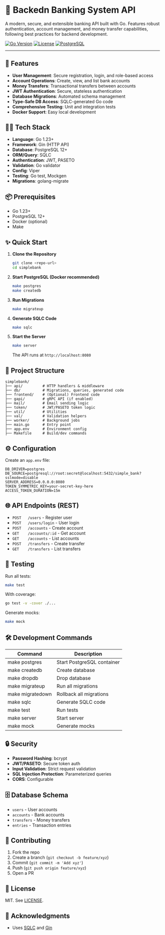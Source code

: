 # 🏦 Backedn Banking System API

A modern, secure, and extensible banking API built with Go. Features robust authentication, account management, and money transfer capabilities, following best practices for backend development.

[![Go Version](https://img.shields.io/badge/Go-1.23-blue.svg)](https://golang.org/)
[![License](https://img.shields.io/badge/License-MIT-green.svg)](LICENSE)
[![PostgreSQL](https://img.shields.io/badge/PostgreSQL-12+-blue.svg)](https://www.postgresql.org/)

---

## 🚀 Features

- **User Management**: Secure registration, login, and role-based access
- **Account Operations**: Create, view, and list bank accounts
- **Money Transfers**: Transactional transfers between accounts
- **JWT Authentication**: Secure, stateless authentication
- **Database Migrations**: Automated schema management
- **Type-Safe DB Access**: SQLC-generated Go code
- **Comprehensive Testing**: Unit and integration tests
- **Docker Support**: Easy local development

## 👩‍💻 Tech Stack

- **Language**: Go 1.23+
- **Framework**: Gin (HTTP API)
- **Database**: PostgreSQL 12+
- **ORM/Query**: SQLC
- **Authentication**: JWT, PASETO
- **Validation**: Go validator
- **Config**: Viper
- **Testing**: Go test, Mockgen
- **Migrations**: golang-migrate

## 📦 Prerequisites

- Go 1.23+
- PostgreSQL 12+
- Docker (optional)
- Make

## ✨ Quick Start

1. **Clone the Repository**
	```bash
	git clone <repo-url>
	cd simplebank
	```
2. **Start PostgreSQL (Docker recommended)**
	```bash
	make postgres
	make createdb
	```
3. **Run Migrations**
	```bash
	make migrateup
	```
4. **Generate SQLC Code**
	```bash
	make sqlc
	```
5. **Start the Server**
	```bash
	make server
	```
	The API runs at `http://localhost:8080`

## 📂 Project Structure

```
simplebank/
├── api/         # HTTP handlers & middleware
├── db/          # Migrations, queries, generated code
├── frontend/    # (Optional) Frontend code
├── gapi/        # gRPC API (if enabled)
├── mail/        # Email sending logic
├── token/       # JWT/PASETO token logic
├── util/        # Utilities
├── val/         # Validation helpers
├── worker/      # Background jobs
├── main.go      # Entry point
├── app.env      # Environment config
├── Makefile     # Build/dev commands
```

## ⚙️ Configuration

Create an `app.env` file:
```env
DB_DRIVER=postgres
DB_SOURCE=postgresql://root:secret@localhost:5432/simple_bank?sslmode=disable
SERVER_ADDRESS=0.0.0.0:8080
TOKEN_SYMMETRIC_KEY=your-secret-key-here
ACCESS_TOKEN_DURATION=15m
```

## 🌐 API Endpoints (REST)

- `POST   /users`           - Register user
- `POST   /users/login`     - User login
- `POST   /accounts`        - Create account
- `GET    /accounts/:id`    - Get account
- `GET    /accounts`        - List accounts
- `POST   /transfers`       - Create transfer
- `GET    /transfers`       - List transfers

## 🧪 Testing

Run all tests:
```bash
make test
```
With coverage:
```bash
go test -v -cover ./...
```
Generate mocks:
```bash
make mock
```

## 🛠 Development Commands

| Command            | Description                  |
|--------------------|------------------------------|
| make postgres      | Start PostgreSQL container   |
| make createdb      | Create database              |
| make dropdb        | Drop database                |
| make migrateup     | Run all migrations           |
| make migratedown   | Rollback all migrations      |
| make sqlc          | Generate SQLC code           |
| make test          | Run tests                    |
| make server        | Start server                 |
| make mock          | Generate mocks               |

## 🔒 Security

- **Password Hashing**: bcrypt
- **JWT/PASETO**: Secure token auth
- **Input Validation**: Strict request validation
- **SQL Injection Protection**: Parameterized queries
- **CORS**: Configurable

## 🗄 Database Schema

- `users`      - User accounts
- `accounts`   - Bank accounts
- `transfers`  - Money transfers
- `entries`    - Transaction entries

## 🤝 Contributing

1. Fork the repo
2. Create a branch (`git checkout -b feature/xyz`)
3. Commit (`git commit -m 'Add xyz'`)
4. Push (`git push origin feature/xyz`)
5. Open a PR

## 📄 License

MIT. See [LICENSE](LICENSE).

## 🙏 Acknowledgments

- Uses [SQLC](https://sqlc.dev/) and [Gin](https://gin-gonic.com/)
